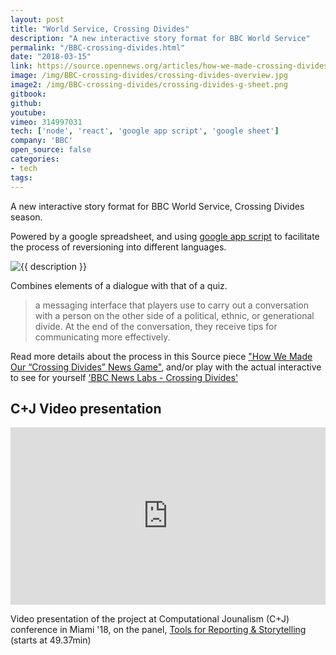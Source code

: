 ```yaml
---
layout: post
title: "World Service, Crossing Divides"
description: "A new interactive story format for BBC World Service"
permalink: "/BBC-crossing-divides.html"
date: "2018-03-15"
link: https://source.opennews.org/articles/how-we-made-crossing-divides
image: /img/BBC-crossing-divides/crossing-divides-overview.jpg
image2: /img/BBC-crossing-divides/crossing-divides-g-sheet.png
gitbook:  
github: 
youtube: 
vimeo: 314997031
tech: ['node', 'react', 'google app script', 'google sheet']
company: 'BBC'
open_source: false
categories:
- tech
tags:
---
```


A new interactive story format for BBC World Service, Crossing Divides season. 

Powered by a google spreadsheet, and using [google app script](https://developers.google.com/apps-script) to facilitate the process of reversioning into different languages.

<div class="image-wrapper">
    <img src="{{ image2 }}" alt="{{ description }}" />
</div>

Combines elements of a dialogue with that of a quiz. 

>a messaging interface that players use to carry out a conversation with a person on the other side of a political, ethnic, or generational divide. At the end of the conversation, they receive tips for communicating more effectively.

Read more details about the process in this Source piece ["How We Made Our “Crossing Divides” News Game"]({{link}}), and/or play with the actual interactive to see for yourself ['BBC News Labs - Crossing Divides'](https://crossingdivides.bbcnewslabs.co.uk)


## C+J Video presentation
<div style="padding:56.25% 0 0 0;position:relative;">
    <iframe src="https://player.vimeo.com/video/314997031?title=0&byline=0&portrait=0" style="position:absolute;top:0;left:0;width:100%;height:100%;" frameborder="0" allow="autoplay; fullscreen" allowfullscreen>
    </iframe>
</div>
<script src="https://player.vimeo.com/api/player.js">
</script>

Video presentation of the project at Computational Jounalism (C+J) conference in Miami '18, on the panel, [Tools for Reporting & Storytelling](https://vimeo.com/showcase/5731415/video/314997031) (starts at 49.37min)